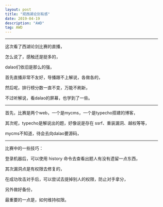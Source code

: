 ```yaml
---
layout: post
title: "观西湖论剑有感"
date: 2019-04-19
description: "AWD"
tag: AWD
---
```

---

这次看了西湖论剑比赛的直播，<br>

怎么说了，感触还是挺多的，<br>

dalao们依旧是那么的强，<br>

首先直播非常不友好，导播跟不上解说，各做各的，<br>

然后呢，排行榜分数一直不变，万能不刷新，<br>

不过听解说，看dalao的屏幕，也学到了一些。<br>

------

首先，比赛是两个web，一个是mycms，一个是typecho搭建的博客，<br>

其次呢，typecho是解说出的题，好像说是存在 ssrf、重装漏洞、越权等等，<br>

mycms不知道，待会去向dalao要源码，<br>

------

比赛中的一些技巧：<br>

登录机器后，可以使用 history 命令去查看出题人有没有遗留一点东西，<br>

其次漏洞点是有权限去修复的，<br>

在成功攻击对手后，可以尝试去提掉别人的权限，防止对手拿分，<br>

另外做好备份，<br>

最重要的一点是，如何维持权限。

